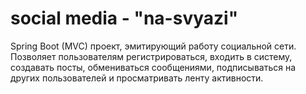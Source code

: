 # social media - "na-svyazi"

Spring Boot (MVC) проект, эмитирующий работу социальной сети. Позволяет пользователям регистрироваться, входить в систему, создавать посты, обмениваться сообщениями, подписываться на других пользователей и просматривать ленту активности.
